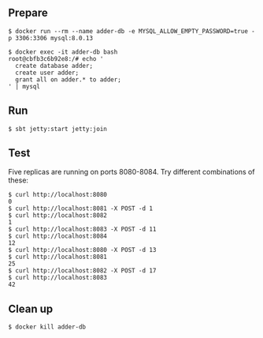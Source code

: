 ## Prepare

```
$ docker run --rm --name adder-db -e MYSQL_ALLOW_EMPTY_PASSWORD=true -p 3306:3306 mysql:8.0.13
```

```
$ docker exec -it adder-db bash
root@cbfb3c6b92e8:/# echo '    
  create database adder;
  create user adder;
  grant all on adder.* to adder;
' | mysql 
```

## Run

```
$ sbt jetty:start jetty:join
```

## Test

Five replicas are running on ports 8080-8084.  Try different
combinations of these:

```
$ curl http://localhost:8080
0
$ curl http://localhost:8081 -X POST -d 1
$ curl http://localhost:8082
1
$ curl http://localhost:8083 -X POST -d 11
$ curl http://localhost:8084
12
$ curl http://localhost:8080 -X POST -d 13
$ curl http://localhost:8081
25
$ curl http://localhost:8082 -X POST -d 17
$ curl http://localhost:8083
42
```

## Clean up

```
$ docker kill adder-db
```
